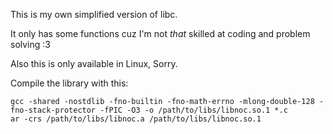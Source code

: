 This is my own simplified version of libc.

It only has some functions cuz I'm not *that* skilled at coding and problem solving :3

Also this is only available in Linux, Sorry.

Compile the library with this:
```console
gcc -shared -nostdlib -fno-builtin -fno-math-errno -mlong-double-128 -fno-stack-protector -fPIC -O3 -o /path/to/libs/libnoc.so.1 *.c
ar -crs /path/to/libs/libnoc.a /path/to/libs/libnoc.so.1
```